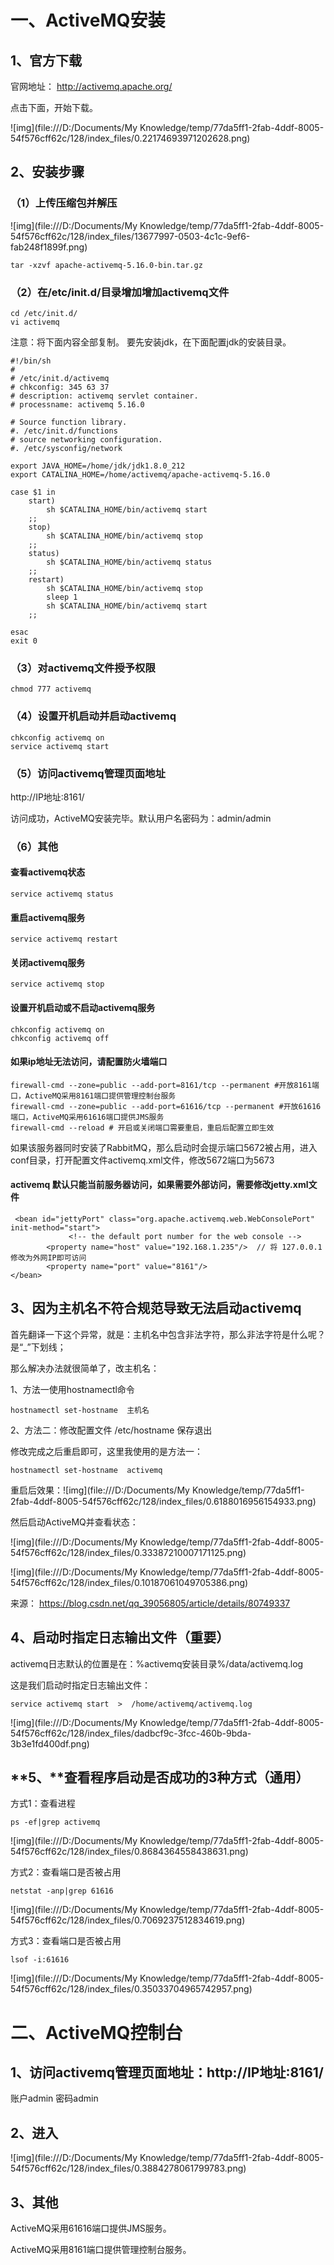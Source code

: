 # 一、ActiveMQ安装

## **1、官方下载**

官网地址： http://activemq.apache.org/

点击下面，开始下载。

![img](file:///D:/Documents/My Knowledge/temp/77da5ff1-2fab-4ddf-8005-54f576cff62c/128/index_files/0.22174693971202628.png)

 

## **2、安装步骤**

### （1）上传压缩包并解压

![img](file:///D:/Documents/My Knowledge/temp/77da5ff1-2fab-4ddf-8005-54f576cff62c/128/index_files/13677997-0503-4c1c-9ef6-fab248f1899f.png)

```shell
tar -xzvf apache-activemq-5.16.0-bin.tar.gz
```

### （2）在/etc/init.d/目录增加增加activemq文件

```shell
cd /etc/init.d/
vi activemq
```

注意：将下面内容全部复制。 要先安装jdk，在下面配置jdk的安装目录。

```shell
#!/bin/sh
#
# /etc/init.d/activemq
# chkconfig: 345 63 37
# description: activemq servlet container.
# processname: activemq 5.16.0
 
# Source function library.
#. /etc/init.d/functions
# source networking configuration.
#. /etc/sysconfig/network
 
export JAVA_HOME=/home/jdk/jdk1.8.0_212
export CATALINA_HOME=/home/activemq/apache-activemq-5.16.0
 
case $1 in
    start)
        sh $CATALINA_HOME/bin/activemq start
    ;;
    stop)
        sh $CATALINA_HOME/bin/activemq stop
    ;;
    status)
        sh $CATALINA_HOME/bin/activemq status
    ;;
    restart)
        sh $CATALINA_HOME/bin/activemq stop
        sleep 1
        sh $CATALINA_HOME/bin/activemq start
    ;;
 
esac
exit 0
```



### （3）对activemq文件授予权限 

```shell
chmod 777 activemq
```

### （4）设置开机启动并启动activemq

```shell
chkconfig activemq on
service activemq start
```

### （5）访问activemq管理页面地址

http://IP地址:8161/  

访问成功，ActiveMQ安装完毕。默认用户名密码为：admin/admin



### （6）其他

#### 查看activemq状态

```shell
service activemq status
```



#### 重启activemq服务 

```shell
service activemq restart
```



#### 关闭activemq服务 

```shell
service activemq stop
```



#### 设置开机启动或不启动activemq服务

```shell
chkconfig activemq on
chkconfig activemq off
```



#### 如果ip地址无法访问，请配置防火墙端口

```shell
firewall-cmd --zone=public --add-port=8161/tcp --permanent #开放8161端口，ActiveMQ采用8161端口提供管理控制台服务
firewall-cmd --zone=public --add-port=61616/tcp --permanent #开放61616端口，ActiveMQ采用61616端口提供JMS服务
firewall-cmd --reload # 开启或关闭端口需要重启，重启后配置立即生效
```

如果该服务器同时安装了RabbitMQ，那么启动时会提示端口5672被占用，进入conf目录，打开配置文件activemq.xml文件，修改5672端口为5673



#### activemq 默认只能当前服务器访问，如果需要外部访问，需要修改jetty.xml文件

```shell
 <bean id="jettyPort" class="org.apache.activemq.web.WebConsolePort" init-method="start">
             <!-- the default port number for the web console -->
        <property name="host" value="192.168.1.235"/>  // 将 127.0.0.1 修改为外网IP即可访问
        <property name="port" value="8161"/>
</bean>
```





## 3、因为主机名不符合规范导致无法启动activemq



首先翻译一下这个异常，就是：主机名中包含非法字符，那么非法字符是什么呢？是“_”下划线；

那么解决办法就很简单了，改主机名：

1、方法一使用hostnamectl命令

```shell
hostnamectl set-hostname  主机名
```



2、方法二：修改配置文件 /etc/hostname 保存退出

修改完成之后重启即可，这里我使用的是方法一：

```shell
hostnamectl set-hostname  activemq
```

重启后效果：![img](file:///D:/Documents/My Knowledge/temp/77da5ff1-2fab-4ddf-8005-54f576cff62c/128/index_files/0.6188016956154933.png)

然后启动ActiveMQ并查看状态：

![img](file:///D:/Documents/My Knowledge/temp/77da5ff1-2fab-4ddf-8005-54f576cff62c/128/index_files/0.33387210007171125.png)

![img](file:///D:/Documents/My Knowledge/temp/77da5ff1-2fab-4ddf-8005-54f576cff62c/128/index_files/0.10187061049705386.png)

来源： https://blog.csdn.net/qq_39056805/article/details/80749337



## **4、启动时指定日志输出文件（重要）**

activemq日志默认的位置是在：%activemq安装目录%/data/activemq.log

这是我们启动时指定日志输出文件：

```shell
service activemq start  >  /home/activemq/activemq.log
```

![img](file:///D:/Documents/My Knowledge/temp/77da5ff1-2fab-4ddf-8005-54f576cff62c/128/index_files/dadbcf9c-3fcc-460b-9bda-3b3e1fd400df.png)

## **5、**查看程序启动是否成功的3种方式（通用）

方式1：查看进程

```shell
ps -ef|grep activemq
```

![img](file:///D:/Documents/My Knowledge/temp/77da5ff1-2fab-4ddf-8005-54f576cff62c/128/index_files/0.8684364558438631.png)

方式2：查看端口是否被占用

```shell
netstat -anp|grep 61616
```

![img](file:///D:/Documents/My Knowledge/temp/77da5ff1-2fab-4ddf-8005-54f576cff62c/128/index_files/0.7069237512834619.png)

方式3：查看端口是否被占用

```shell
lsof -i:61616
```

![img](file:///D:/Documents/My Knowledge/temp/77da5ff1-2fab-4ddf-8005-54f576cff62c/128/index_files/0.35033704965742957.png)

 

# 二、ActiveMQ控制台

## 1、访问activemq管理页面地址：http://IP地址:8161/  

账户admin 密码admin

## 2、进入

![img](file:///D:/Documents/My Knowledge/temp/77da5ff1-2fab-4ddf-8005-54f576cff62c/128/index_files/0.3884278061799783.png)



## 3、其他

ActiveMQ采用61616端口提供JMS服务。

ActiveMQ采用8161端口提供管理控制台服务。